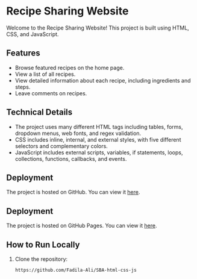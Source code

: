 # Recipe Sharing Website

Welcome to the Recipe Sharing Website! This project is built using HTML, CSS, and JavaScript.

## Features

- Browse featured recipes on the home page.
- View a list of all recipes.
- View detailed information about each recipe, including ingredients and steps.
- Leave comments on recipes.

## Technical Details

- The project uses many different HTML tags including tables, forms, dropdown menus, web fonts, and regex validation.
- CSS includes inline, internal, and external styles, with five different selectors and complementary colors.
- JavaScript includes external scripts, variables, if statements, loops, collections, functions, callbacks, and events.

## Deployment

The project is hosted on GitHub. You can view it [here](https://github.com/Fadila-Ali/SBA-html-css-js).

## Deployment

The project is hosted on GitHub Pages. You can view it [here](https://your-username.github.io/recipe-website).

## How to Run Locally

1. Clone the repository:
   ```sh
   https://github.com/Fadila-Ali/SBA-html-css-js
